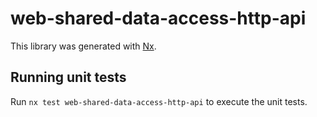 # web-shared-data-access-http-api

This library was generated with [Nx](https://nx.dev).

## Running unit tests

Run `nx test web-shared-data-access-http-api` to execute the unit tests.
